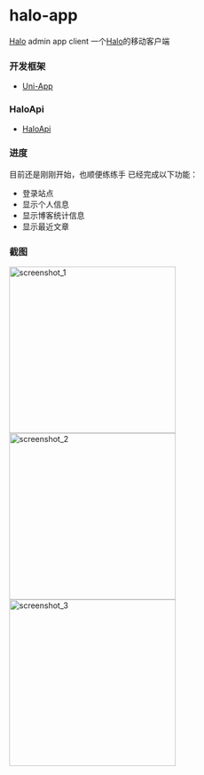 # halo-app
[Halo](https://halo.run/) admin app client
一个[Halo](https://halo.run/)的移动客户端

### 开发框架
- [Uni-App](https://uniapp.dcloud.io/)

### HaloApi
- [HaloApi](https://api.halo.run/admin-api.html)


### 进度
目前还是刚刚开始，也顺便练练手
已经完成以下功能：

- 登录站点
- 显示个人信息
- 显示博客统计信息
- 显示最近文章

### 截图
<img src="https://ldc-1251523367.cos.ap-beijing.myqcloud.com/luodachui/ScreenShot_1_1640112194729.jpg" width = "300"  alt="screenshot_1"  />

<img src="https://ldc-1251523367.cos.ap-beijing.myqcloud.com/luodachui/ScreenShot_2_1640112203044.jpg" width = "300"  alt="screenshot_2"  />

<img src="https://ldc-1251523367.cos.ap-beijing.myqcloud.com/luodachui/ScreenShot_3_1640112209326.jpg" width = "300"  alt="screenshot_3"  />